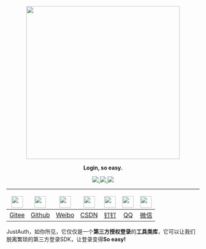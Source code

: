 <p align="center">
	<a href="https://www.justauth.cn/"><img src="https://gitee.com/yadong.zhang/static/raw/master/JustAuth/logo.png" width="400"></a>
</p>
<p align="center">
	<strong>Login, so easy.</strong>
</p>
<p align="center">
	<a target="_blank" href="https://search.maven.org/search?q=g:%22me.zhyd%22%20AND%20a:%22JustAuth%22">
		<img src="https://img.shields.io/badge/Maven Central-1.0.0-blue.svg" ></img>
	</a>
	<a target="_blank" href="https://gitee.com/yadong.zhang/JustAuth/blob/master/LICENSE">
		<img src="https://img.shields.io/badge/License-GPL%20v3-yellow.svg" ></img>
	</a>
	<a target="_blank" href="https://www.oracle.com/technetwork/java/javase/downloads/index.html">
		<img src="https://img.shields.io/badge/JDK-1.8+-green.svg" ></img>
	</a>
</p>

-------------------------------------------------------------------------------


<center>
    <table>
        <thead>
            <tr>
                <td align="center"><a href="https://gitee.com/"><img src="https://gitee.com/logo_icon.png" width="30"></a></td>
                <td align="center"><a href="https://github.com"><img src="https://gitee.com/yadong.zhang/static/raw/master/JustAuth/github.png" width="30"></a></td>
                <td align="center"><a href="https://weibo.com"><img src="https://gitee.com/yadong.zhang/static/raw/master/JustAuth/weibo.png" width="30"></a></td>
                <td align="center"><a href="https://www.csdn.net/"><img src="https://gitee.com/yadong.zhang/static/raw/master/JustAuth/csdn.png" width="30"></a></td>
                <td align="center"><a href="https://www.dingtalk.com"><img src="https://gitee.com/yadong.zhang/static/raw/master/JustAuth/dingding.png" width="30"></a></td>
                <td align="center"><a href="https://connect.qq.com/devuser.html#/"><img src="https://gitee.com/yadong.zhang/static/raw/master/JustAuth/qq.png" width="30"></a></td>
                <td align="center"><a href="https://mp.weixin.qq.com/cgi-bin/loginpage?t=wxm2-login&lang=zh_CN"><img src="https://gitee.com/yadong.zhang/static/raw/master/JustAuth/wechats.png" width="30"></a></td>
            </tr>
        </thead>
        <tbody>
            <tr>
                <td align="center"><a href="#Gitee">Gitee</a></td>
                <td align="center"><a href="#Github">Github</a></td>
                <td align="center"><a href="#Weibo">Weibo</a></td>
                <td align="center"><a href="#CSDN">CSDN</a></td>
                <td align="center"><a href="#钉钉">钉钉</a></td>
                <td align="center"><a href="#QQ">QQ</a></td>
                <td align="center"><a href="#微信">微信</a></td>
            </tr>
        </tbody>
    </table>
</center>

JustAuth，如你所见，它仅仅是一个**第三方授权登录**的**工具类库**，它可以让我们脱离繁琐的第三方登录SDK，让登录变得**So easy!**

